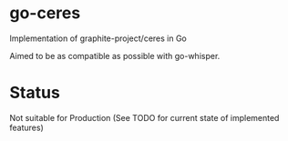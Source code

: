 # go-ceres
Implementation of graphite-project/ceres in Go

Aimed to be as compatible as possible with go-whisper.

Status
=====

Not suitable for Production (See TODO for current state of implemented features)
